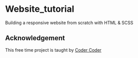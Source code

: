 # Website_tutorial
Building a responsive website from scratch with HTML &amp; SCSS

## Acknowledgement

This free time project is taught by [Coder Coder](https://github.com/thecodercoder)
